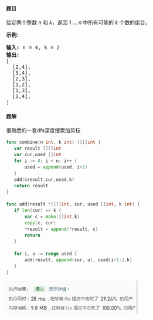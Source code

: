 #### 题目
<p>给定两个整数 <em>n</em> 和 <em>k</em>，返回 1 ... <em>n </em>中所有可能的 <em>k</em> 个数的组合。</p>

<p><strong>示例:</strong></p>

<pre><strong>输入:</strong>&nbsp;n = 4, k = 2
<strong>输出:</strong>
[
  [2,4],
  [3,4],
  [2,3],
  [1,2],
  [1,3],
  [1,4],
]</pre>


 #### 题解
 很熟悉的一套dfs深度搜索加剪枝
 ```go
func combine(n int, k int) [][]int {
	var result [][]int
	var cur,used []int
	for i := 0; i < n; i++ {
		used = append(used, i+1)
	}
	add(&result,cur,used,k)
	return result
}

func add(result *[][]int, cur, used []int, k int) {
	if len(cur) == k {
		var c = make([]int,k)
		copy(c, cur)
		*result = append(*result, c)
		return
	}

	for i, u := range used {
		add(result, append(cur, u), used[i+1:],k)
	}
}
```
 ![](https://raw.githubusercontent.com/betterfor/cloudImage/master/images/2020-04-29/007701.png)
